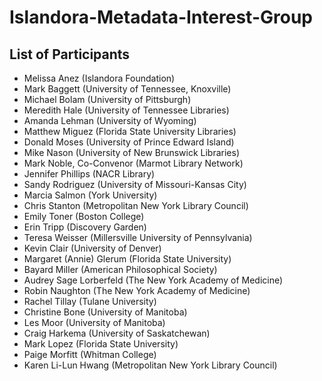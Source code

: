 # Islandora-Metadata-Interest-Group

## List of Participants

* Melissa Anez (Islandora Foundation)
* Mark Baggett (University of Tennessee, Knoxville)
* Michael Bolam (University of Pittsburgh)  
* Meredith Hale (University of Tennessee Libraries)
* Amanda Lehman (University of Wyoming)
* Matthew Miguez (Florida State University Libraries)
* Donald Moses (University of Prince Edward Island)
* Mike Nason (University of New Brunswick Libraries)
* Mark Noble, Co-Convenor (Marmot Library Network)
* Jennifer Phillips (NACR Library)
* Sandy Rodriguez (University of Missouri-Kansas City)
* Marcia Salmon (York University)
* Chris Stanton (Metropolitan New York Library Council)
* Emily Toner (Boston College)
* Erin Tripp (Discovery Garden)
* Teresa Weisser (Millersville University of Pennsylvania)
* Kevin Clair (University of Denver)
* Margaret (Annie) Glerum (Florida State University)
* Bayard Miller (American Philosophical Society)
* Audrey Sage Lorberfeld (The New York Academy of Medicine) 
* Robin Naughton (The New York Academy of Medicine)
* Rachel Tillay (Tulane University)
* Christine Bone (University of Manitoba)
* Les Moor (University of Manitoba)
* Craig Harkema (University of Saskatchewan)
* Mark Lopez (Florida State University)
* Paige Morfitt (Whitman College)
* Karen Li-Lun Hwang (Metropolitan New York Library Council)
